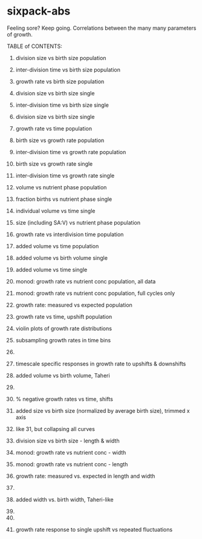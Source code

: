 # sixpack-abs
Feeling sore? Keep going. Correlations between the many many parameters of growth.


TABLE of CONTENTS:

1. division size vs birth size  			population
2. inter-division time vs birth size 		population
3. growth rate vs birth size				population
4. division size vs birth size				single
5. inter-division time vs birth size		single
6. division size vs birth size				single

7. growth rate vs time 						population
8. birth size vs growth rate				population
9. inter-division time vs growth rate		population
10. birth size vs growth rate				single
11. inter-division time vs growth rate  	single

12. volume vs nutrient phase				population
13. fraction births vs nutrient phase		single
14. individual volume vs time 				single
15. size (including SA:V) vs nutrient phase population
16. growth rate vs interdivision time 		population

17. added volume vs time 					population
18. added volume vs birth volume			single
19. added volume vs time 					single

20. monod: growth rate vs nutrient conc		population, all data
21. monod: growth rate vs nutrient conc		population, full cycles only
22. growth rate: measured vs expected		population
23. growth rate vs time, upshift		    population

24. violin plots of growth rate distributions
25. subsampling growth rates in time bins	
26. 
27. timescale specific responses in growth rate to upshifts & downshifts
28. added volume vs birth volume, Taheri	
29.
30. % negative growth rates vs time, shifts 
31. added size vs birth size (normalized by average birth size), trimmed x axis
32. like 31, but collapsing all curves

33. division size vs birth size - length & width
34. monod: growth rate vs nutrient conc - width 
35. monod: growth rate vs nutrient conc - length
36. growth rate: measured vs. expected in length and width
37.
38. added width vs. birth width, Taheri-like
39.
40.
41. growth rate response to single upshift vs repeated fluctuations





